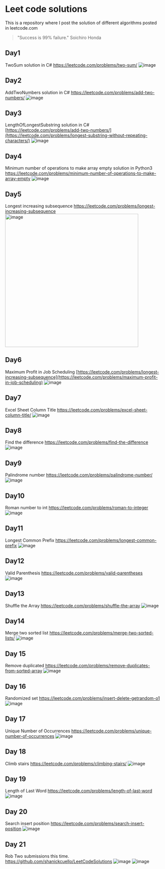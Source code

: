 # Leet code solutions

This is a repository where I post the solution of different algorithms posted in leetcode.com

> "Success is 99% failure."
> Soichiro Honda

## Day1
TwoSum solution in C#
https://leetcode.com/problems/two-sum/
![image](https://github.com/shanickcuello/LeetCodeSolutions/assets/44624042/20a1043d-ed95-4cf6-9f11-c8b4c15602c0)


## Day2
AddTwoNumbers solution in C#
https://leetcode.com/problems/add-two-numbers/
![image](https://github.com/shanickcuello/LeetCodeSolutions/assets/44624042/4f1ea1a7-4648-4333-9b33-5e11f696168e)

## Day3
LengthOfLongestSubstring solution in C#
[https://leetcode.com/problems/add-two-numbers/](https://leetcode.com/problems/longest-substring-without-repeating-characters/)
![image](https://github.com/shanickcuello/LeetCodeSolutions/assets/44624042/87bdd24b-f9d0-409d-99ac-800edfb79588)

## Day4
Minimum number of operations to make array empty solution in Python3
https://leetcode.com/problems/minimum-number-of-operations-to-make-array-empty
![image](https://github.com/shanickcuello/LeetCodeSolutions/assets/44624042/5b2a2a08-12b4-41b1-98e5-2e5c50a418e5)

## Day5
Longest increasing subsequence 
https://leetcode.com/problems/longest-increasing-subsequence
<img width="432" alt="image" src="https://github.com/shanickcuello/LeetCodeSolutions/assets/44624042/c1222e82-d591-49ca-87e9-589cf1d61661">

## Day6
Maximum Profit in Job Scheduling
[https://leetcode.com/problems/longest-increasing-subsequence](https://leetcode.com/problems/maximum-profit-in-job-scheduling)
![image](https://github.com/shanickcuello/LeetCodeSolutions/assets/44624042/2359cc8d-ee1b-44bb-8746-a3e7a1a424f8)

## Day7
Excel Sheet Column Title
https://leetcode.com/problems/excel-sheet-column-title/
![image](https://github.com/shanickcuello/LeetCodeSolutions/assets/44624042/fd0002ef-71cc-486a-96ba-015a2456efa0)

## Day8
Find the difference
https://leetcode.com/problems/find-the-difference
![image](https://github.com/shanickcuello/LeetCodeSolutions/assets/44624042/2ac9fb8b-ca80-433a-9740-9a65633dc59d)

## Day9
Palindrome number
https://leetcode.com/problems/palindrome-number/
![image](https://github.com/shanickcuello/LeetCodeSolutions/assets/44624042/912b4bdb-7e19-4fc8-a36b-3b24cb95d6c6)

## Day10
Roman number to int
https://leetcode.com/problems/roman-to-integer
![image](https://github.com/shanickcuello/LeetCodeSolutions/assets/44624042/d2521661-b692-4428-b48d-6558519e6dd3)

## Day11
Longest Common Prefix
https://leetcode.com/problems/longest-common-prefix
![image](https://github.com/shanickcuello/LeetCodeSolutions/assets/44624042/8288a40b-333e-410e-ab8f-34ede7aa18db)

## Day12
Valid Parenthesis
https://leetcode.com/problems/valid-parentheses
![image](https://github.com/shanickcuello/LeetCodeSolutions/assets/44624042/e0151ed0-1a9a-46ec-be79-c180f981e6cf)

## Day13
Shuffle the Array
https://leetcode.com/problems/shuffle-the-array
![image](https://github.com/shanickcuello/LeetCodeSolutions/assets/44624042/97e26c4d-242f-4e75-8ca3-040007783b63)

## Day14
Merge two sorted list
https://leetcode.com/problems/merge-two-sorted-lists/
![image](https://github.com/shanickcuello/LeetCodeSolutions/assets/44624042/a25051ea-7501-43f8-96b4-f43c313145b9)

## Day 15
Remove duplicated
https://leetcode.com/problems/remove-duplicates-from-sorted-array
![image](https://github.com/shanickcuello/LeetCodeSolutions/assets/44624042/dd447cee-91ea-4c11-8d26-f68594ff2519)

## Day 16
Randomized set
https://leetcode.com/problems/insert-delete-getrandom-o1
![image](https://github.com/shanickcuello/LeetCodeSolutions/assets/44624042/1ec0e396-37b0-404f-a277-a11eb5e615c7)

## Day 17
Unique Number of Occurrences
https://leetcode.com/problems/unique-number-of-occurrences
![image](https://github.com/shanickcuello/LeetCodeSolutions/assets/44624042/fcd8bf8b-a2f0-45ba-8b99-b23e484e318a)

## Day 18
Climb stairs
https://leetcode.com/problems/climbing-stairs/
![image](https://github.com/shanickcuello/LeetCodeSolutions/assets/44624042/2aa9803c-b648-43ac-abe9-a8245286f603)

## Day 19
Length of Last Word
https://leetcode.com/problems/length-of-last-word
![image](https://github.com/shanickcuello/LeetCodeSolutions/assets/44624042/11f06841-2a77-45f2-8ce0-70769f38dd6e)

## Day 20
Search insert position
https://leetcode.com/problems/search-insert-position
![image](https://github.com/shanickcuello/LeetCodeSolutions/assets/44624042/26eaafef-6234-4788-a52b-e4d180bb9424)

## Day 21
Rob
Two submissions this time.
https://github.com/shanickcuello/LeetCodeSolutions
![image](https://github.com/shanickcuello/LeetCodeSolutions/assets/44624042/8181aa3a-f78a-40ef-a263-029d4021ee9f)
![image](https://github.com/shanickcuello/LeetCodeSolutions/assets/44624042/096e7fb8-98c4-46dc-b652-f9ae9137f638)

